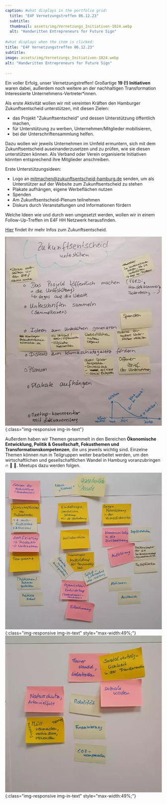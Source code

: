 ```yaml
---
caption: #what displays in the portfolio grid:
  title: "E4F Vernetzungstreffen 06.12.23"
  subtitle: 
  thumbnail: assets/img/Vernetzungs_Initiativen-1024.webp
  alt: "Handwritten Entrepreneurs for Future Sign"

#what displays when the item is clicked:
title: "E4F Vernetzungstreffen 06.12.23"
subtitle: 
image: assets/img/Vernetzungs_Initiativen-1024.webp
alt: "Handwritten Entrepreneurs for Future Sign"

---
```

Ein voller Erfolg, unser Vernetzungstreffen! Großartige **19 (!) Initiativen** waren dabei, außerdem noch weitere an der nachhaltigen Transformation Interessierte Unternehmens-Vertreter*innen.

Als erste Aktivität wollen wir mit vereinten Kräften den Hamburger Zukunftsentscheid unterstützen, mit diesen Zielen:
* das Projekt "Zukunftsentscheid" und dessen Unterstützung öffentlich machen,
* für Unterstützung zu werben, Unternehmen/Mitglieder mobilisieren,
* bei der Unterschriftensammlung helfen.

Dazu wollen wir jeweils Unternehmen im Umfeld ermuntern, sich mit dem Zukunftsentscheid auseinanderzusetzen und zu prüfen, wie sie diesen unterstützen können.
Als Verband oder Verein organisierte Initiativen könnten entsprechend ihre Mitglieder anschreiben.

Erste Unterstützungsideen:
* Logo an mitmachen@zukunftsentscheid-hamburg.de senden, um als Unterstützer auf der Website zum Zukunftsentscheid zu stehen
* Plakate aufhängen, eigene Werbeflächen nutzen
* Spenden
* Am Zukunftsentscheid-Plenum teilnehmen
* Diskurs durch Veranstaltungen und Informationen fördern

Welche Ideen wie und durch wen umgesetzt werden, wollen wir in einem Follow-Up-Treffen im E4F HH Netzwerk herausfinden.

[Hier](/zukunftsentscheid) findet ihr mehr Infos zum Zukunftsentscheid.

![Erstes_Vernetzungstreffen_Ideen_Zukunftsentscheid](assets/img/Zukunftsentscheid-1325.webp){:class="img-responsive img-in-text"}

Außerdem haben wir Themen gesammelt in den Bereichen **Ökonomische Entwicklung, Politik & Gesellschaft, Fokusthemen und Transformationskompetenzen**, die uns jeweils wichtig sind. Einzelne Themen können nun in Teilgruppen weiter bearbeitet werden, um den wirtschaftlichen und gesellschaftlichen Wandel in Hamburg voranzubringen 🔥 💪 🌱. Meetups dazu werden folgen.

![Erstes_Vernetzungstreffen_Themen1](assets/img/Themen1-0768.webp){:class="img-responsive img-in-text" style="max-width:49%;"} ![Erstes_Vernetzungstreffen_Themen2](assets/img/Themen2-0768.webp){:class="img-responsive img-in-text" style="max-width:49%;"}
